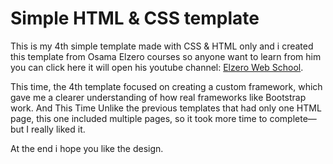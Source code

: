 # Simple HTML & CSS template

This is my 4th simple template made with CSS &amp; HTML only and i created this template from Osama Elzero courses so anyone want to learn from him you can click here it will open his youtube channel: [Elzero Web School](https://www.youtube.com/c/ElzeroInfo).

This time, the 4th template focused on creating a custom framework, which gave me a clearer understanding of how real frameworks like Bootstrap work. And This Time Unlike the previous templates that had only one HTML page, this one included multiple pages, so it took more time to complete—but I really liked it.

At the end i hope you like the design.
